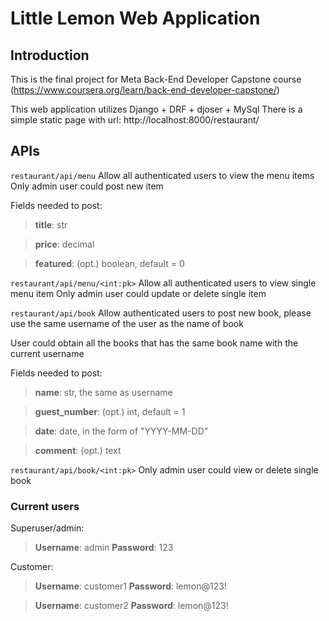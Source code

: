 # Little Lemon Web Application

## Introduction 
This is the final project for Meta Back-End Developer Capstone course (https://www.coursera.org/learn/back-end-developer-capstone/)

This web application utilizes Django + DRF + djoser + MySql
There is a simple static page with url: http://localhost:8000/restaurant/

## APIs
```restaurant/api/menu```
Allow all authenticated users to view the menu items
Only admin user could post new item

Fields needed to post:
>**title**: str

>**price**: decimal

>**featured**: (opt.) boolean, default = 0

```restaurant/api/menu/<int:pk>```
Allow all authenticated users to view single menu item
Only admin user could update or delete single item

```restaurant/api/book```
Allow authenticated users to post new book, please use the same username of the user as the name of book

User could obtain all the books that has the same book name with the current username

Fields needed to post:
>**name**: str, the same as username

>**guest_number**: (opt.) int, default = 1

>**date**: date, in the form of "YYYY-MM-DD"

>**comment**: (opt.) text

```restaurant/api/book/<int:pk>```
Only admin user could view or delete single book

### Current users
Superuser/admin:
>**Username**: admin
>**Password**: 123

Customer:
>**Username**: customer1
>**Password**: lemon@123!

>**Username**: customer2
>**Password**: lemon@123!